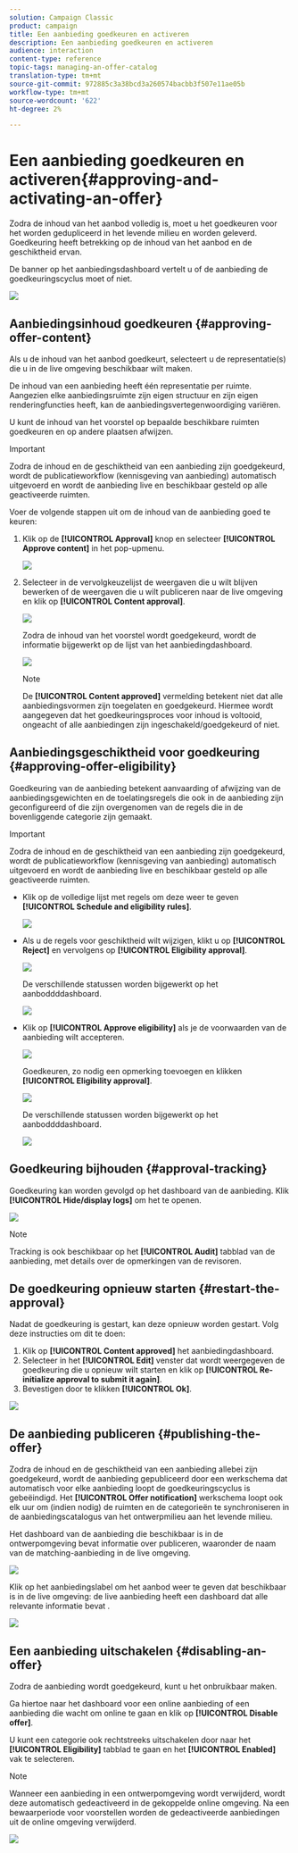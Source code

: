 ```yaml
---
solution: Campaign Classic
product: campaign
title: Een aanbieding goedkeuren en activeren
description: Een aanbieding goedkeuren en activeren
audience: interaction
content-type: reference
topic-tags: managing-an-offer-catalog
translation-type: tm+mt
source-git-commit: 972885c3a38bcd3a260574bacbb3f507e11ae05b
workflow-type: tm+mt
source-wordcount: '622'
ht-degree: 2%

---
```



# Een aanbieding goedkeuren en activeren{#approving-and-activating-an-offer}

Zodra de inhoud van het aanbod volledig is, moet u het goedkeuren voor het worden gedupliceerd in het levende milieu en worden geleverd. Goedkeuring heeft betrekking op de inhoud van het aanbod en de geschiktheid ervan.

De banner op het aanbiedingsdashboard vertelt u of de aanbieding de goedkeuringscyclus moet of niet.

![](assets/offer_validate_001.png)

## Aanbiedingsinhoud goedkeuren {#approving-offer-content}

Als u de inhoud van het aanbod goedkeurt, selecteert u de representatie(s) die u in de live omgeving beschikbaar wilt maken.

De inhoud van een aanbieding heeft één representatie per ruimte. Aangezien elke aanbiedingsruimte zijn eigen structuur en zijn eigen renderingfuncties heeft, kan de aanbiedingsvertegenwoordiging variëren.

U kunt de inhoud van het voorstel op bepaalde beschikbare ruimten goedkeuren en op andere plaatsen afwijzen.

>[!IMPORTANT]
>
>Zodra de inhoud en de geschiktheid van een aanbieding zijn goedgekeurd, wordt de publicatieworkflow (kennisgeving van aanbieding) automatisch uitgevoerd en wordt de aanbieding live en beschikbaar gesteld op alle geactiveerde ruimten.

Voer de volgende stappen uit om de inhoud van de aanbieding goed te keuren:

1. Klik op de **[!UICONTROL Approval]** knop en selecteer **[!UICONTROL Approve content]** in het pop-upmenu.

   ![](assets/offer_validate_002.png)

1. Selecteer in de vervolgkeuzelijst de weergaven die u wilt blijven bewerken of de weergaven die u wilt publiceren naar de live omgeving en klik op **[!UICONTROL Content approval]**.

   ![](assets/offer_validate_003.png)

   Zodra de inhoud van het voorstel wordt goedgekeurd, wordt de informatie bijgewerkt op de lijst van het aanbiedingdashboard.

   ![](assets/offer_validate_004.png)

   >[!NOTE]
   >
   >De **[!UICONTROL Content approved]** vermelding betekent niet dat alle aanbiedingsvormen zijn toegelaten en goedgekeurd. Hiermee wordt aangegeven dat het goedkeuringsproces voor inhoud is voltooid, ongeacht of alle aanbiedingen zijn ingeschakeld/goedgekeurd of niet.

## Aanbiedingsgeschiktheid voor goedkeuring {#approving-offer-eligibility}

Goedkeuring van de aanbieding betekent aanvaarding of afwijzing van de aanbiedingsgewichten en de toelatingsregels die ook in de aanbieding zijn geconfigureerd of die zijn overgenomen van de regels die in de bovenliggende categorie zijn gemaakt.

>[!IMPORTANT]
>
>Zodra de inhoud en de geschiktheid van een aanbieding zijn goedgekeurd, wordt de publicatieworkflow (kennisgeving van aanbieding) automatisch uitgevoerd en wordt de aanbieding live en beschikbaar gesteld op alle geactiveerde ruimten.

* Klik op de volledige lijst met regels om deze weer te geven **[!UICONTROL Schedule and eligibility rules]**.

   ![](assets/offer_validate_005.png)

* Als u de regels voor geschiktheid wilt wijzigen, klikt u op **[!UICONTROL Reject]** en vervolgens op **[!UICONTROL Eligibility approval]**.

   ![](assets/offer_validate_007.png)

   De verschillende statussen worden bijgewerkt op het aanboddddashboard.

   ![](assets/offer_validate_006.png)

* Klik op **[!UICONTROL Approve eligibility]** als je de voorwaarden van de aanbieding wilt accepteren.

   ![](assets/offer_validate_008.png)

   Goedkeuren, zo nodig een opmerking toevoegen en klikken **[!UICONTROL Eligibility approval]**.

   ![](assets/offer_validate_009.png)

   De verschillende statussen worden bijgewerkt op het aanboddddashboard.

   ![](assets/offer_validate_010.png)

## Goedkeuring bijhouden {#approval-tracking}

Goedkeuring kan worden gevolgd op het dashboard van de aanbieding. Klik **[!UICONTROL Hide/display logs]** om het te openen.

![](assets/offer_validate_012.png)

>[!NOTE]
>
>Tracking is ook beschikbaar op het **[!UICONTROL Audit]** tabblad van de aanbieding, met details over de opmerkingen van de revisoren.

## De goedkeuring opnieuw starten {#restart-the-approval}

Nadat de goedkeuring is gestart, kan deze opnieuw worden gestart. Volg deze instructies om dit te doen:

1. Klik op **[!UICONTROL Content approved]** het aanbiedingdashboard.
1. Selecteer in het **[!UICONTROL Edit]** venster dat wordt weergegeven de goedkeuring die u opnieuw wilt starten en klik op **[!UICONTROL Re-initialize approval to submit it again]**.
1. Bevestigen door te klikken **[!UICONTROL Ok]**.

![](assets/offer_validate_013.png)

## De aanbieding publiceren {#publishing-the-offer}

Zodra de inhoud en de geschiktheid van een aanbieding allebei zijn goedgekeurd, wordt de aanbieding gepubliceerd door een werkschema dat automatisch voor elke aanbieding loopt de goedkeuringscyclus is gebeëindigd. Het **[!UICONTROL Offer notification]** werkschema loopt ook elk uur om (indien nodig) de ruimten en de categorieën te synchroniseren in de aanbiedingscatalogus van het ontwerpmilieu aan het levende milieu.

Het dashboard van de aanbieding die beschikbaar is in de ontwerpomgeving bevat informatie over publiceren, waaronder de naam van de matching-aanbieding in de live omgeving.

![](assets/offer_golive_001.png)

Klik op het aanbiedingslabel om het aanbod weer te geven dat beschikbaar is in de live omgeving: de live aanbieding heeft een dashboard dat alle relevante informatie bevat .

![](assets/offer_golive_002.png)

## Een aanbieding uitschakelen {#disabling-an-offer}

Zodra de aanbieding wordt goedgekeurd, kunt u het onbruikbaar maken.

Ga hiertoe naar het dashboard voor een online aanbieding of een aanbieding die wacht om online te gaan en klik op **[!UICONTROL Disable offer]**.

U kunt een categorie ook rechtstreeks uitschakelen door naar het **[!UICONTROL Eligibility]** tabblad te gaan en het **[!UICONTROL Enabled]** vak te selecteren.

>[!NOTE]
>
>Wanneer een aanbieding in een ontwerpomgeving wordt verwijderd, wordt deze automatisch gedeactiveerd in de gekoppelde online omgeving. Na een bewaarperiode voor voorstellen worden de gedeactiveerde aanbiedingen uit de online omgeving verwijderd.

![](assets/offer_preview_deactivate.png)


